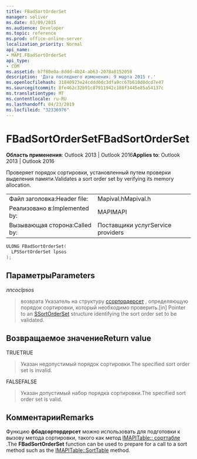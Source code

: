 ```yaml
---
title: FBadSortOrderSet
manager: soliver
ms.date: 03/09/2015
ms.audience: Developer
ms.topic: reference
ms.prod: office-online-server
localization_priority: Normal
api_name:
- MAPI.FBadSortOrderSet
api_type:
- COM
ms.assetid: b7f80e0a-8ddd-4b24-ab63-2078a8152058
description: 'Дата последнего изменения: 9 марта 2015 г.'
ms.openlocfilehash: 31840923e24cddd0dc3dfa9cc67b610d0dcd7e47
ms.sourcegitcommit: 8fe462c32b91c87911942c188f3445e85a54137c
ms.translationtype: MT
ms.contentlocale: ru-RU
ms.lasthandoff: 04/23/2019
ms.locfileid: "32336976"
---
```

# <a name="fbadsortorderset"></a><span data-ttu-id="6a006-103">FBadSortOrderSet</span><span class="sxs-lookup"><span data-stu-id="6a006-103">FBadSortOrderSet</span></span>

  
  
<span data-ttu-id="6a006-104">**Область применения**: Outlook 2013 | Outlook 2016</span><span class="sxs-lookup"><span data-stu-id="6a006-104">**Applies to**: Outlook 2013 | Outlook 2016</span></span> 
  
<span data-ttu-id="6a006-105">Проверяет порядок сортировки, установленный путем проверки выделения памяти.</span><span class="sxs-lookup"><span data-stu-id="6a006-105">Validates a sort order set by verifying its memory allocation.</span></span> 
  
|||
|:-----|:-----|
|<span data-ttu-id="6a006-106">Файл заголовка:</span><span class="sxs-lookup"><span data-stu-id="6a006-106">Header file:</span></span>  <br/> |<span data-ttu-id="6a006-107">Mapival.h</span><span class="sxs-lookup"><span data-stu-id="6a006-107">Mapival.h</span></span>  <br/> |
|<span data-ttu-id="6a006-108">Реализовано в:</span><span class="sxs-lookup"><span data-stu-id="6a006-108">Implemented by:</span></span>  <br/> |<span data-ttu-id="6a006-109">MAPI</span><span class="sxs-lookup"><span data-stu-id="6a006-109">MAPI</span></span>  <br/> |
|<span data-ttu-id="6a006-110">Вызывающая сторона:</span><span class="sxs-lookup"><span data-stu-id="6a006-110">Called by:</span></span>  <br/> |<span data-ttu-id="6a006-111">Поставщики услуг</span><span class="sxs-lookup"><span data-stu-id="6a006-111">Service providers</span></span>  <br/> |
   
```cpp
ULONG FBadSortOrderSet(
  LPSSortOrderSet lpsos
);
```

## <a name="parameters"></a><span data-ttu-id="6a006-112">Параметры</span><span class="sxs-lookup"><span data-stu-id="6a006-112">Parameters</span></span>

 <span data-ttu-id="6a006-113">_лпсос_</span><span class="sxs-lookup"><span data-stu-id="6a006-113">_lpsos_</span></span>
  
> <span data-ttu-id="6a006-114">возврата Указатель на структуру [ссортордерсет](ssortorderset.md) , определяющую порядок сортировки, который необходимо проверить.</span><span class="sxs-lookup"><span data-stu-id="6a006-114">[in] Pointer to an [SSortOrderSet](ssortorderset.md) structure identifying the sort order set to be validated.</span></span> 
    
## <a name="return-value"></a><span data-ttu-id="6a006-115">Возвращаемое значение</span><span class="sxs-lookup"><span data-stu-id="6a006-115">Return value</span></span>

<span data-ttu-id="6a006-116">TRUE</span><span class="sxs-lookup"><span data-stu-id="6a006-116">TRUE</span></span> 
  
> <span data-ttu-id="6a006-117">Указан недопустимый порядок сортировки.</span><span class="sxs-lookup"><span data-stu-id="6a006-117">The specified sort order set is invalid.</span></span> 
    
<span data-ttu-id="6a006-118">FALSE</span><span class="sxs-lookup"><span data-stu-id="6a006-118">FALSE</span></span> 
  
> <span data-ttu-id="6a006-119">Указан допустимый набор порядка сортировки.</span><span class="sxs-lookup"><span data-stu-id="6a006-119">The specified sort order set is valid.</span></span>
    
## <a name="remarks"></a><span data-ttu-id="6a006-120">Комментарии</span><span class="sxs-lookup"><span data-stu-id="6a006-120">Remarks</span></span>

<span data-ttu-id="6a006-121">Функцию **фбадсортордерсет** можно использовать для подготовки к вызову метода сортировки, такого как метод [IMAPITable:: сорттабле](imapitable-sorttable.md) .</span><span class="sxs-lookup"><span data-stu-id="6a006-121">The **FBadSortOrderSet** function can be used to prepare for a call to a sort method such as the [IMAPITable::SortTable](imapitable-sorttable.md) method.</span></span> 
  

